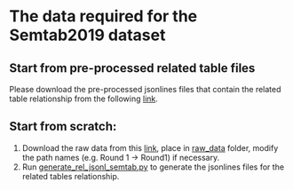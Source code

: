 # The data required for the Semtab2019 dataset

## Start from pre-processed related table files

Please download the pre-processed jsonlines files that contain the related table relationship from the following [link](https://drive.google.com/drive/folders/1ccPS9xVOZikdPmf9UnIjOHuCmMwKthdP).

## Start from scratch:

1. Download the raw data from this [link](http://www.cs.ox.ac.uk/isg/challenges/sem-tab/2019/#datasets), place in [raw_data](https://github.com/ysunbp/CORDA/tree/main/semtab_data/raw_data) folder, modify the path names (e.g. Round 1 -> Round1) if necessary.
2. Run [generate_rel_jsonl_semtab.py](https://github.com/ysunbp/CORDA/blob/main/semtab_data/generate_rel_jsonl_semtab.py) to generate the jsonlines files for the related tables relationship.
